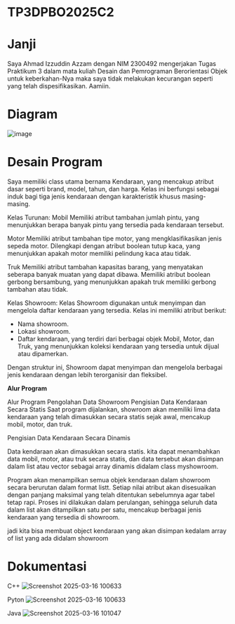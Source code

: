 # TP3DPBO2025C2

# Janji
Saya Ahmad Izzuddin Azzam dengan NIM 2300492 mengerjakan Tugas Praktikum 3 dalam mata kuliah Desain dan Pemrograman Berorientasi Objek untuk keberkahan-Nya maka saya tidak melakukan kecurangan seperti yang telah dispesifikasikan. Aamiin.

# Diagram
![image](https://github.com/user-attachments/assets/239b80ed-152f-4976-b597-8469f048a99b)

# Desain Program
Saya memiliki class utama bernama Kendaraan, yang mencakup atribut dasar seperti brand, model, tahun, dan harga. Kelas ini berfungsi sebagai induk bagi tiga jenis kendaraan dengan karakteristik khusus masing-masing.

Kelas Turunan:
Mobil
Memiliki atribut tambahan jumlah pintu, yang menunjukkan berapa banyak pintu yang tersedia pada kendaraan tersebut.

Motor
Memiliki atribut tambahan tipe motor, yang mengklasifikasikan jenis sepeda motor.
Dilengkapi dengan atribut boolean tutup kaca, yang menunjukkan apakah motor memiliki pelindung kaca atau tidak.

Truk
Memiliki atribut tambahan kapasitas barang, yang menyatakan seberapa banyak muatan yang dapat dibawa.
Memiliki atribut boolean gerbong bersambung, yang menunjukkan apakah truk memiliki gerbong tambahan atau tidak.

Kelas Showroom:
Kelas Showroom digunakan untuk menyimpan dan mengelola daftar kendaraan yang tersedia. Kelas ini memiliki atribut berikut:
- Nama showroom.
- Lokasi showroom.
- Daftar kendaraan, yang terdiri dari berbagai objek Mobil, Motor, dan Truk, yang menunjukkan koleksi kendaraan yang tersedia untuk dijual atau dipamerkan.

Dengan struktur ini, Showroom dapat menyimpan dan mengelola berbagai jenis kendaraan dengan lebih terorganisir dan fleksibel.


**Alur Program**

Alur Program Pengolahan Data Showroom
Pengisian Data Kendaraan Secara Statis
Saat program dijalankan, showroom akan memiliki lima data kendaraan yang telah dimasukkan secara statis sejak awal, mencakup mobil, motor, dan truk.

Pengisian Data Kendaraan Secara Dinamis

Data kendaraan akan dimasukkan secara statis. kita dapat menambahkan data mobil, motor, atau truk secara statis, dan data tersebut akan disimpan dalam list atau vector sebagai array dinamis didalam class myshowroom.

Program akan menampilkan semua objek kendaraan dalam showroom secara berurutan dalam format listt.
Setiap nilai atribut akan disesuaikan dengan panjang maksimal yang telah ditentukan sebelumnya agar tabel tetap rapi.
Proses ini dilakukan dalam perulangan, sehingga seluruh data dalam list akan ditampilkan satu per satu, mencakup berbagai jenis kendaraan yang tersedia di showroom.

jadi kita bisa membuat object kendaraan yang akan disimpan kedalam array of list yang ada didalam showroom

# Dokumentasi
C++
![Screenshot 2025-03-16 100633](https://github.com/user-attachments/assets/6ac4b993-3454-4a41-abfd-564294d65bdd)

Pyton
![Screenshot 2025-03-16 100633](https://github.com/user-attachments/assets/93ec4e30-de4f-4059-b55d-9ccc23d42d1c)

Java
![Screenshot 2025-03-16 101047](https://github.com/user-attachments/assets/d0e282f0-2131-4d12-b776-3580d262f0b5)

